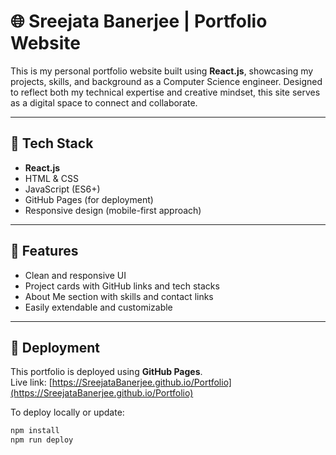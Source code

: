 # 🌐 Sreejata Banerjee | Portfolio Website

This is my personal portfolio website built using **React.js**, showcasing my projects, skills, and background as a Computer Science engineer. Designed to reflect both my technical expertise and creative mindset, this site serves as a digital space to connect and collaborate.

---

## 🔧 Tech Stack

- **React.js**
- HTML & CSS
- JavaScript (ES6+)
- GitHub Pages (for deployment)
- Responsive design (mobile-first approach)

---

## 📁 Features

- Clean and responsive UI
- Project cards with GitHub links and tech stacks
- About Me section with skills and contact links
- Easily extendable and customizable

---

## 🚀 Deployment

This portfolio is deployed using **GitHub Pages**.  
Live link: [https://SreejataBanerjee.github.io/Portfolio](https://SreejataBanerjee.github.io/Portfolio)

To deploy locally or update:
```bash
npm install
npm run deploy
